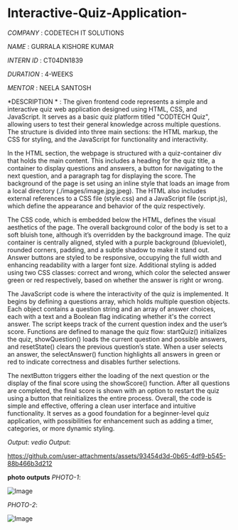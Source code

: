# Interactive-Quiz-Application-
*COMPANY* : CODETECH IT SOLUTIONS

*NAME* : GURRALA KISHORE KUMAR 

*INTERN ID* : CT04DN1839

*DURATION* : 4-WEEKS

*MENTOR* : NEELA SANTOSH

*DESCRIPTION * :
The given frontend code represents a simple and interactive quiz web application designed using HTML, CSS, and JavaScript. It serves as a basic quiz platform titled "CODTECH Quiz", allowing users to test their general knowledge across multiple questions. The structure is divided into three main sections: the HTML markup, the CSS for styling, and the JavaScript for functionality and interactivity.

In the HTML section, the webpage is structured with a quiz-container div that holds the main content. This includes a heading for the quiz title, a container to display questions and answers, a button for navigating to the next question, and a paragraph tag for displaying the score. The background of the page is set using an inline style that loads an image from a local directory (./images/image.jpg.jpeg). The HTML also includes external references to a CSS file (style.css) and a JavaScript file (script.js), which define the appearance and behavior of the quiz respectively.

The CSS code, which is embedded below the HTML, defines the visual aesthetics of the page. The overall background color of the body is set to a soft bluish tone, although it’s overridden by the background image. The quiz container is centrally aligned, styled with a purple background (blueviolet), rounded corners, padding, and a subtle shadow to make it stand out. Answer buttons are styled to be responsive, occupying the full width and enhancing readability with a larger font size. Additional styling is added using two CSS classes: correct and wrong, which color the selected answer green or red respectively, based on whether the answer is right or wrong.

The JavaScript code is where the interactivity of the quiz is implemented. It begins by defining a questions array, which holds multiple question objects. Each object contains a question string and an array of answer choices, each with a text and a Boolean flag indicating whether it's the correct answer. The script keeps track of the current question index and the user’s score. Functions are defined to manage the quiz flow: startQuiz() initializes the quiz, showQuestion() loads the current question and possible answers, and resetState() clears the previous question’s state. When a user selects an answer, the selectAnswer() function highlights all answers in green or red to indicate correctness and disables further selections.

The nextButton triggers either the loading of the next question or the display of the final score using the showScore() function. After all questions are completed, the final score is shown with an option to restart the quiz using a button that reinitializes the entire process. Overall, the code is simple and effective, offering a clean user interface and intuitive functionality. It serves as a good foundation for a beginner-level quiz application, with possibilities for enhancement such as adding a timer, categories, or more dynamic styling.


*Output*:
*vedio Output*:

https://github.com/user-attachments/assets/93454d3d-0b65-4df9-b545-88b466b3d212

**photo outputs**
*PHOTO-1*:

![Image](https://github.com/user-attachments/assets/d3d111ce-f7b4-4a69-bc19-21feb0794089)

*PHOTO-2*:

![Image](https://github.com/user-attachments/assets/c5787a95-c6c4-4c42-8e9a-e838ffd79ae2)
